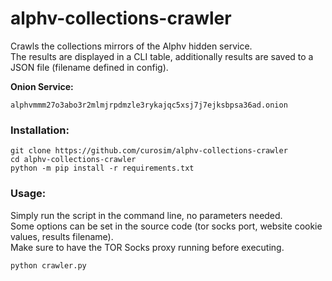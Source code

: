 # alphv-collections-crawler
Crawls the collections mirrors of the Alphv hidden service.
<br>
The results are displayed in a CLI table, additionally results are saved to a JSON file (filename defined in config).

**Onion Service:**
```
alphvmmm27o3abo3r2mlmjrpdmzle3rykajqc5xsj7j7ejksbpsa36ad.onion
```

### Installation:
```
git clone https://github.com/curosim/alphv-collections-crawler
cd alphv-collections-crawler
python -m pip install -r requirements.txt
```

### Usage:

Simply run the script in the command line, no parameters needed.
<br>
Some options can be set in the source code (tor socks port, website cookie values, results filename).
<br>
Make sure to have the TOR Socks proxy running before executing.

```
python crawler.py
```
